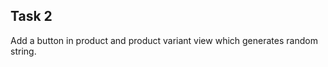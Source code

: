 Task 2
--------------------------

Add a button in product and product variant view which generates random string.